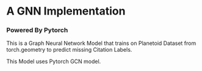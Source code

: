 # A GNN Implementation
### Powered By Pytorch


This is a Graph Neural Network Model that trains on Planetoid Dataset from torch.geometry to predict missing Citation Labels.


This Model uses Pytorch GCN model.